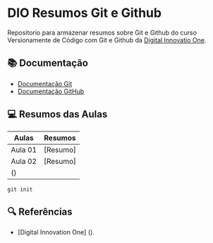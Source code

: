 # DIO Resumos Git e Github

Repositorio para armazenar resumos sobre Git e Github
do curso Versionamente de Código com Git e Github da 
[Digital Innovatio One](https://www.dio.me/).

## 📚 Documentação

- [Documentação Git](https://git-scm.com/doc)
- [Documentação GitHub](https://docs.github.com/)

## 💻 Resumos das Aulas

|Aulas | Resumos |
|------|---------|
|Aula 01|[Resumo]
|Aula  02|[Resumo]
() |


```
git init 

```

## 🔍 Referências

- [Digital Innovation One] ().

